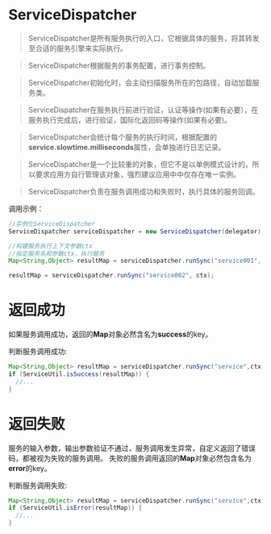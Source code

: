# ServiceDispatcher

> ServiceDispatcher是所有服务执行的入口，它根据具体的服务，将其转发至合适的服务引擎来实际执行。

> ServiceDispatcher根据服务的事务配置，进行事务控制。

> ServiceDispatcher初始化时，会主动扫描服务所在的包路径，自动加载服务类。

> ServiceDispatcher在服务执行前进行验证，认证等操作(如果有必要），在服务执行完成后，进行验证，国际化返回码等操作(如果有必要)。

> ServiceDispatcher会统计每个服务的执行时间，根据配置的**service.slowtime.milliseconds**属性，会单独进行日志记录。

> ServiceDispatcher是一个比较重的对象，但它不是以单例模式设计的，所以要求应用方自行管理该对象，强烈建议应用中中仅存在唯一实例。

> ServiceDispatcher负责在服务调用成功和失败时，执行具体的服务回调。

调用示例：

```java
//实例化ServiceDispatcher
ServiceDispatcher serviceDispatcher = new ServiceDispatcher(delegator);

//构建服务执行上下文参数ctx
//指定服务名和参数ctx，执行服务
Map<String,Object> resultMap = serviceDispatcher.runSync("service001", ctx);

resultMap = serviceDispatcher.runSync("service002", ctx);

```

# 返回成功

如果服务调用成功，返回的**Map**对象必然含名为**success**的key。

判断服务调用成功:

```java
Map<String,Object> resultMap = serviceDispatcher.runSync("service",ctx);
if (ServiceUtil.isSuccess(resultMap)) {
  //...
}
```

# 返回失败

服务的输入参数，输出参数验证不通过，服务调用发生异常，自定义返回了错误码，都被视为失败的服务调用。
失败的服务调用返回的**Map**对象必然包含名为**error**的key。

判断服务调用失败:

```java
Map<String,Object> resultMap = serviceDispatcher.runSync("service",ctx);
if (ServiceUtil.isError(resultMap)) {
  //...
}
```
